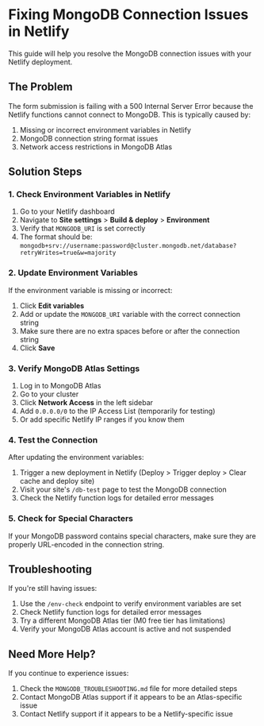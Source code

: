 # Fixing MongoDB Connection Issues in Netlify

This guide will help you resolve the MongoDB connection issues with your Netlify deployment.

## The Problem

The form submission is failing with a 500 Internal Server Error because the Netlify functions cannot connect to MongoDB. This is typically caused by:

1. Missing or incorrect environment variables in Netlify
2. MongoDB connection string format issues
3. Network access restrictions in MongoDB Atlas

## Solution Steps

### 1. Check Environment Variables in Netlify

1. Go to your Netlify dashboard
2. Navigate to **Site settings** > **Build & deploy** > **Environment**
3. Verify that `MONGODB_URI` is set correctly
4. The format should be: `mongodb+srv://username:password@cluster.mongodb.net/database?retryWrites=true&w=majority`

### 2. Update Environment Variables

If the environment variable is missing or incorrect:

1. Click **Edit variables**
2. Add or update the `MONGODB_URI` variable with the correct connection string
3. Make sure there are no extra spaces before or after the connection string
4. Click **Save**

### 3. Verify MongoDB Atlas Settings

1. Log in to MongoDB Atlas
2. Go to your cluster
3. Click **Network Access** in the left sidebar
4. Add `0.0.0.0/0` to the IP Access List (temporarily for testing)
5. Or add specific Netlify IP ranges if you know them

### 4. Test the Connection

After updating the environment variables:

1. Trigger a new deployment in Netlify (Deploy > Trigger deploy > Clear cache and deploy site)
2. Visit your site's `/db-test` page to test the MongoDB connection
3. Check the Netlify function logs for detailed error messages

### 5. Check for Special Characters

If your MongoDB password contains special characters, make sure they are properly URL-encoded in the connection string.

## Troubleshooting

If you're still having issues:

1. Use the `/env-check` endpoint to verify environment variables are set
2. Check Netlify function logs for detailed error messages
3. Try a different MongoDB Atlas tier (M0 free tier has limitations)
4. Verify your MongoDB Atlas account is active and not suspended

## Need More Help?

If you continue to experience issues:

1. Check the `MONGODB_TROUBLESHOOTING.md` file for more detailed steps
2. Contact MongoDB Atlas support if it appears to be an Atlas-specific issue
3. Contact Netlify support if it appears to be a Netlify-specific issue